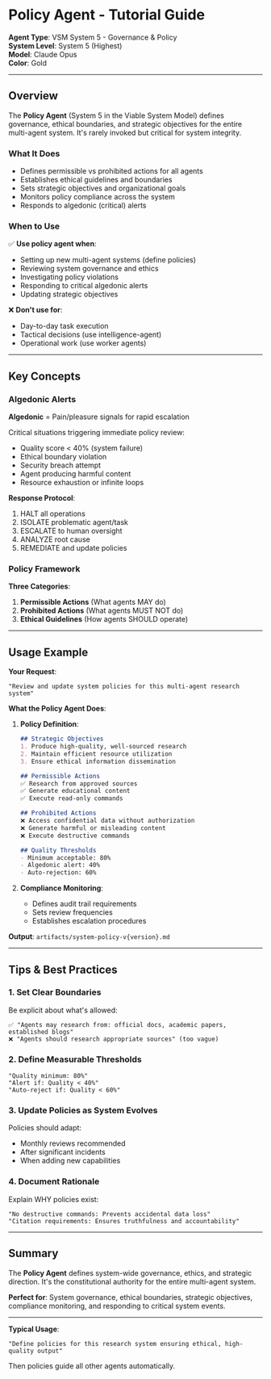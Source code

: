 # Policy Agent - Tutorial Guide

**Agent Type**: VSM System 5 - Governance & Policy  
**System Level**: System 5 (Highest)  
**Model**: Claude Opus  
**Color**: Gold  

---

## Overview

The **Policy Agent** (System 5 in the Viable System Model) defines governance, ethical boundaries, and strategic objectives for the entire multi-agent system. It's rarely invoked but critical for system integrity.

### What It Does

- Defines permissible vs prohibited actions for all agents
- Establishes ethical guidelines and boundaries
- Sets strategic objectives and organizational goals
- Monitors policy compliance across the system
- Responds to algedonic (critical) alerts

### When to Use

✅ **Use policy agent when**:
- Setting up new multi-agent systems (define policies)
- Reviewing system governance and ethics
- Investigating policy violations
- Responding to critical algedonic alerts
- Updating strategic objectives

❌ **Don't use for**:
- Day-to-day task execution
- Tactical decisions (use intelligence-agent)
- Operational work (use worker agents)

---

## Key Concepts

### Algedonic Alerts

**Algedonic** = Pain/pleasure signals for rapid escalation

Critical situations triggering immediate policy review:
- Quality score < 40% (system failure)
- Ethical boundary violation
- Security breach attempt
- Agent producing harmful content
- Resource exhaustion or infinite loops

**Response Protocol**:
1. HALT all operations
2. ISOLATE problematic agent/task
3. ESCALATE to human oversight
4. ANALYZE root cause
5. REMEDIATE and update policies

### Policy Framework

**Three Categories**:

1. **Permissible Actions** (What agents MAY do)
2. **Prohibited Actions** (What agents MUST NOT do)
3. **Ethical Guidelines** (How agents SHOULD operate)

---

## Usage Example

**Your Request**:
```
"Review and update system policies for this multi-agent research system"
```

**What the Policy Agent Does**:

1. **Policy Definition**:
   ```markdown
   ## Strategic Objectives
   1. Produce high-quality, well-sourced research
   2. Maintain efficient resource utilization
   3. Ensure ethical information dissemination
   
   ## Permissible Actions
   ✅ Research from approved sources
   ✅ Generate educational content
   ✅ Execute read-only commands
   
   ## Prohibited Actions
   ❌ Access confidential data without authorization
   ❌ Generate harmful or misleading content
   ❌ Execute destructive commands
   
   ## Quality Thresholds
   - Minimum acceptable: 80%
   - Algedonic alert: 40%
   - Auto-rejection: 60%
   ```

2. **Compliance Monitoring**:
   - Defines audit trail requirements
   - Sets review frequencies
   - Establishes escalation procedures

**Output**: `artifacts/system-policy-v{version}.md`

---

## Tips & Best Practices

### 1. Set Clear Boundaries

Be explicit about what's allowed:
```
✅ "Agents may research from: official docs, academic papers, established blogs"
❌ "Agents should research appropriate sources" (too vague)
```

### 2. Define Measurable Thresholds

```
"Quality minimum: 80%"
"Alert if: Quality < 40%"
"Auto-reject if: Quality < 60%"
```

### 3. Update Policies as System Evolves

Policies should adapt:
- Monthly reviews recommended
- After significant incidents
- When adding new capabilities

### 4. Document Rationale

Explain WHY policies exist:
```
"No destructive commands: Prevents accidental data loss"
"Citation requirements: Ensures truthfulness and accountability"
```

---

## Summary

The **Policy Agent** defines system-wide governance, ethics, and strategic direction. It's the constitutional authority for the entire multi-agent system.

**Perfect for**: System governance, ethical boundaries, strategic objectives, compliance monitoring, and responding to critical system events.

---

**Typical Usage**:
```
"Define policies for this research system ensuring ethical, high-quality output"
```

Then policies guide all other agents automatically.
